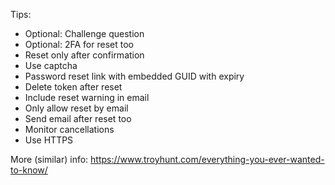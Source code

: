 Tips:

- Optional: Challenge question
- Optional: 2FA for reset too
- Reset only after confirmation
- Use captcha
- Password reset link with embedded GUID with expiry
- Delete token after reset
- Include reset warning in email
- Only allow reset by email
- Send email after reset too
- Monitor cancellations
- Use HTTPS

More (similar) info: https://www.troyhunt.com/everything-you-ever-wanted-to-know/

